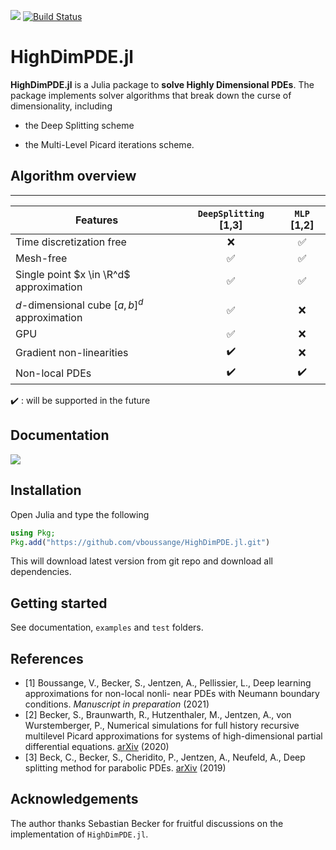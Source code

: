 <!-- [![](https://img.shields.io/badge/docs-stable-blue.svg)](https://vboussange.github.io/HighDimPDE.jl/stable) -->
[![](https://img.shields.io/badge/docs-dev-blue.svg)](https://vboussange.github.io/HighDimPDE.jl/dev)
[![Build Status](https://github.com/vboussange/HighDimPDE.jl/workflows/CI/badge.svg)](https://github.com/vboussange/HighDimPDE.jl/actions?query=workflow%3ACI)

# HighDimPDE.jl

**HighDimPDE.jl** is a Julia package to **solve Highly Dimensional PDEs**. The package implements solver algorithms that break down the curse of dimensionality, including

* the Deep Splitting scheme

* the Multi-Level Picard iterations scheme.

## Algorithm overview

----------------------------------------------
Features  |    `DeepSplitting` [1,3]   | `MLP` [1,2]     |
----------|:----------------------:|:------------:
Time discretization free|   ❌ |         ✅ |
Mesh-free       | ✅ |                   ✅ |
Single point $x \in \R^d$ approximation| ✅   |  ✅ |
$d$-dimensional cube $[a,b]^d$ approximation| ✅   |          ❌ |
GPU             | ✅ |                   ❌ |
Gradient non-linearities    | ✔️|       ❌ |
Non-local PDEs  | ✔️  | ✔️  |

✔️ : will be supported in the future

## Documentation
[![](https://img.shields.io/badge/docs-dev-blue.svg)](https://vboussange.github.io/HighDimPDE.jl/dev)

## Installation
Open Julia and type the following

```julia
using Pkg;
Pkg.add("https://github.com/vboussange/HighDimPDE.jl.git")
```
This will download latest version from git repo and download all dependencies.

## Getting started
See documentation, `examples` and `test` folders.

## References
- [1] Boussange, V., Becker, S., Jentzen, A., Pellissier, L., Deep learning approximations for non-local nonli- near PDEs with Neumann boundary conditions. _Manuscript in preparation_ (2021)
- [2] Becker, S., Braunwarth, R., Hutzenthaler, M., Jentzen, A., von Wurstemberger, P., Numerical simulations for full history recursive multilevel Picard approximations for systems of high-dimensional partial differential equations. [arXiv](https://arxiv.org/abs/2005.10206) (2020)
- [3] Beck, C., Becker, S., Cheridito, P., Jentzen, A., Neufeld, A., Deep splitting method for parabolic PDEs. [arXiv](https://arxiv.org/abs/1907.03452) (2019)

## Acknowledgements
The author thanks Sebastian Becker for fruitful discussions on the implementation of `HighDimPDE.jl`.
